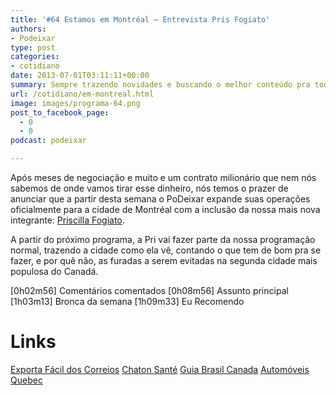 ```yaml
---
title: '#64 Estamos em Montréal – Entrevista Pris Fogiato'
authors:
- Podeixar
type: post
categories:
- cotidiano
date: 2013-07-01T03:11:11+00:00
summary: Sempre trazendo novidades e buscando o melhor conteúdo pra todo mundo, o programa de hoje conta com a presença e a introdução da nossa mais nova integrante, contando tudo o que há de bom e de furada na grande cidade de Montréal. Senhoras e senhores, com vocês, Priscilla Fogiato.
url: /cotidiano/em-montreal.html
image: images/programa-64.png
post_to_facebook_page:
  - 0
  - 0
podcast: podeixar

---
```

Após meses de negociação e muito e um contrato milionário que nem nós sabemos de onde vamos tirar esse dinheiro, nós temos o prazer de anunciar que a partir desta semana o PoDeixar expande suas operações oficialmente para a cidade de Montréal com a inclusão da nossa mais nova integrante: <a href="https://ca.linkedin.com/pub/priscilla-fogiato/10/779/19b" target="_blank">Priscilla Fogiato</a>.

A partir do próximo programa, a Pri vai fazer parte da nossa programação normal, trazendo a cidade como ela vê, contando o que tem de bom pra se fazer, e por quê não, as furadas a serem evitadas na segunda cidade mais populosa do Canadá.

[0h02m56] Comentários comentados
[0h08m56] Assunto principal
[1h03m13] Bronca da semana
[1h09m33] Eu Recomendo

# Links

<a href="http://www2.correios.com.br/exportafacil/" target="_blank">Exporta Fácil dos Correios</a>
<a href="http://chatonsante.ca/" target="_blank">Chaton Santé</a>
<a href="http://www.guiabrasilcanada.ca/" target="_blank">Guia Brasil Canada</a>
<a href="http://automoveisquebec.com/" target="_blank">Automóveis Quebec</a>